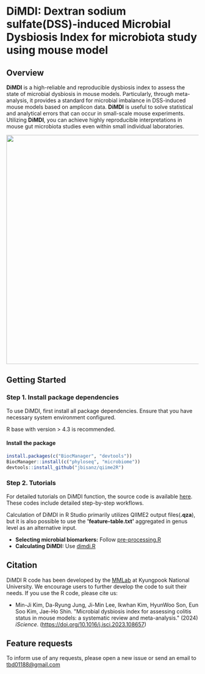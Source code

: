 # DiMDI: Dextran sodium sulfate(DSS)-induced Microbial Dysbiosis Index for microbiota study using mouse model

## Overview
**DiMDI** is a high-reliable and reproducible dysbiosis index to assess the state of microbial dysbiosis in mouse models. Particularly, through meta-analysis, it provides a standard for microbial imbalance in DSS-induced mouse models based on amplicon data. **DiMDI** is useful to solve statistical and analytical errors that can occur in small-scale mouse experiments. Utilizing **DiMDI**, you can achieve highly reproducible interpretations in mouse gut microbiota studies even within small individual laboratories. 
<p align="center"><img src=https://github.com/mjkim-micro/dimdi/assets/78595847/f06e2f4d-229c-4023-9bc2-e221b66f21ee height="600px" width="600px"></p>

## Getting Started

### Step 1. Install package dependencies
To use DiMDI, first install all package dependencies. Ensure that you have necessary system environment configured.

R base with version > 4.3 is recommended.

#### Install the package
```R
install.packages(c("BiocManager", "devtools"))
BiocManager::install(c("phyloseq", "microbiome"))
devtools::install_github("jbisanz/qiime2R")

```

### Step 2. Tutorials
For detailed tutorials on DiMDI function, the source code is available [here](https://github.com/mjkim-micro/dimdi/tree/main/Rcode). These codes include detailed step-by-step workflows.

Calculation of DiMDI in R Studio primarily utilizes QIIME2 output files(**.qza**), but it is also possible to use the **'feature-table.txt'** aggregated in genus level as an alternative input. 

* **Selecting microbial biomarkers:** Follow [pre-processing.R](https://github.com/mjkim-micro/dimdi/blob/main/Rcode/pre-processing.R)
* **Calculating DiMDI:** Use [dimdi.R](https://github.com/mjkim-micro/dimdi/blob/main/Rcode/dimdi.R)


## Citation
DiMDI R code has been developed by the [MMLab](http://micro.knu.ac.kr/) at Kyungpook National University. We encourage users to further develop the code to suit their needs. If you use the R code, please cite us:

* Min-Ji Kim, Da-Ryung Jung, Ji-Min Lee, Ikwhan Kim, HyunWoo Son, Eun Soo Kim, Jae-Ho Shin. "Microbial dysbiosis index for assessing colitis status in mouse models: a systematic review and meta-analysis." (2024) _iScience_. (https://doi.org/10.1016/j.isci.2023.108657)


## Feature requests
To inform use of any requests, please open a new issue or send an email to tbd01188@gmail.com
